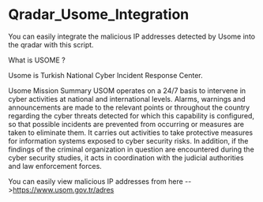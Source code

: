 # Qradar_Usome_Integration
You can easily integrate the malicious IP addresses detected by Usome into the qradar with this script.

What is USOME ?

Usome is Turkish National Cyber Incident Response Center.

Usome Mission Summary
USOM operates on a 24/7 basis to intervene in cyber activities at national and international levels. Alarms, warnings and announcements are made to the relevant points or throughout the country regarding the cyber threats detected for which this capability is configured, so that possible incidents are prevented from occurring or measures are taken to eliminate them. It carries out activities to take protective measures for information systems exposed to cyber security risks. In addition, if the findings of the criminal organization in question are encountered during the cyber security studies, it acts in coordination with the judicial authorities and law enforcement forces.

You can easily view malicious IP addresses from here -->https://www.usom.gov.tr/adres
